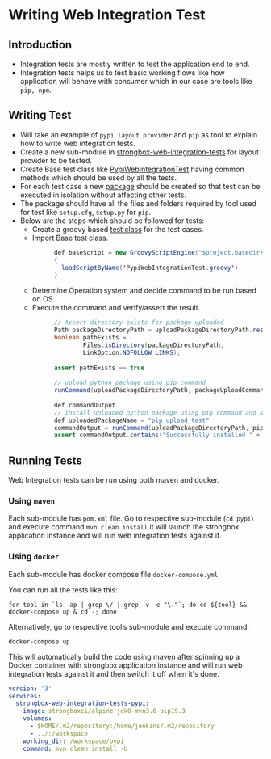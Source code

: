 # Writing Web Integration Test

## Introduction

* Integration tests are mostly written to test the application end to end.
* Integration tests helps us to test basic working flows like how application will behave with consumer which in our case are tools like `pip, npm`.


## Writing Test

* Will take an example of `pypi layout provider` and `pip` as tool to explain how to write web integration tests.
* Create a new sub-module in [strongbox-web-integration-tests](https://github.com/strongbox/strongbox-web-integration-tests) for layout provider to be tested.
* Create Base test class like [PypiWebIntegrationTest](https://github.com/strongbox/strongbox-web-integration-tests/blob/master/pypi/src/it/PypiWebIntegrationTest.groovy) having common methods which should be used by all the tests.
* For each test case a new [package](https://github.com/strongbox/strongbox-web-integration-tests/blob/master/pypi/src/it/common-flows/pip-package-upload-test) should be created so that test can be executed in isolation without affecting other tests.
* The package should have all the files and folders required by tool used for test like `setup.cfg`, `setup.py` for `pip`.
* Below are the steps which should be followed for tests:
    + Create a groovy based [test class](https://github.com/strongbox/strongbox-web-integration-tests/blob/master/pypi/src/it/common-flows/test-pypi-common-flows.groovy) for the test cases.
    + Import Base test class.
        ```java
              def baseScript = new GroovyScriptEngine("$project.basedir/src/it").with
              { 
                loadScriptByName('PypiWebIntegrationTest.groovy') 
              }
        ```
    + Determine Operation system and decide command to be run based on OS.
    + Execute the command and verify/assert the result.
        ```java
              // Assert directory exists for package uploaded
              Path packageDirectoryPath = uploadPackageDirectoryPath.resolve("dist");
              boolean pathExists =
                      Files.isDirectory(packageDirectoryPath,
                      LinkOption.NOFOLLOW_LINKS);
              
              assert pathExists == true
              
              // upload python package using pip command
              runCommand(uploadPackageDirectoryPath, packageUploadCommand)
              
              def commandOutput
              // Install uploaded python package using pip command and assert success
              def uploadedPackageName = "pip_upload_test"
              commandOutput = runCommand(uploadPackageDirectoryPath, pipInstallPackageCommand + " " + uploadedPackageName)
              assert commandOutput.contains("Successfully installed " + uploadedPackageName.replace("_" , "-") + "-1.0")
        ``` 
      
## Running Tests

Web Integration tests can be run using both maven and docker.

### Using `maven`

Each sub-module has `pom.xml` file. Go to respective sub-module (`cd pypi`) and execute command `mvn clean install` it will launch the strongbox application instance and will run web integration tests against it.

### Using `docker`

Each sub-module has docker compose file `docker-compose.yml`.

You can run all the tests like this:

```
for tool in `ls -ap | grep \/ | grep -v -e "\."`; do cd ${tool} && docker-compose up & cd -; done
```

Alternatively, go to respective tool’s sub-module and execute command:
```
docker-compose up
```

This will automatically build the code using maven after spinning up a Docker container with strongbox application instance  and will run web integration tests against it and then switch it off when it's done.


```yaml
version: '3'
services:
  strongbox-web-integration-tests-pypi:
    image: strongboxci/alpine:jdk8-mvn3.6-pip19.3
    volumes:
      - $HOME/.m2/repository:/home/jenkins/.m2/repository
      - ../:/workspace
    working_dir: /workspace/pypi
    command: mvn clean install -U
```